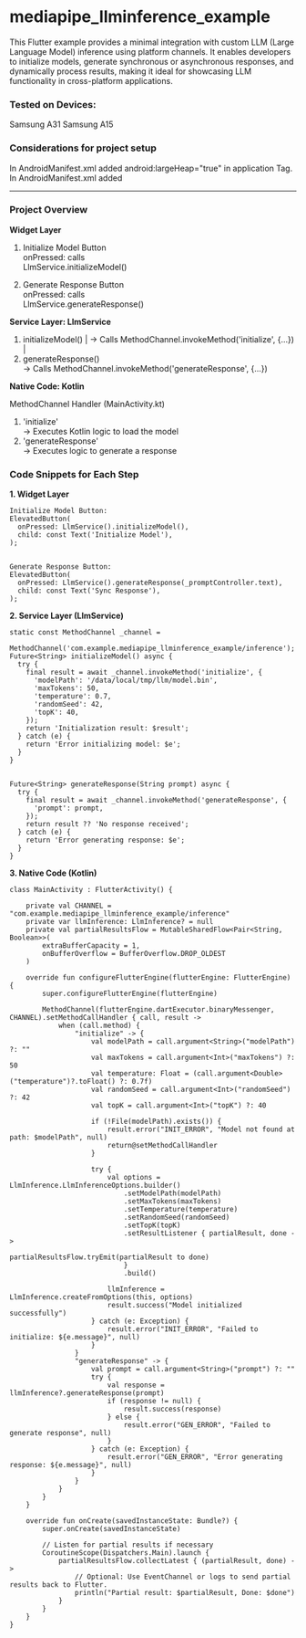 # mediapipe_llminference_example
This Flutter example provides a minimal integration with custom LLM (Large Language Model) inference using platform channels. It enables developers to initialize models, generate synchronous or asynchronous responses, and dynamically process results, making it ideal for showcasing LLM functionality in cross-platform applications.


### Tested on Devices:

Samsung A31
Samsung A15 


### Considerations for project setup

In AndroidManifest.xml added  android:largeHeap="true" in application Tag.
In AndroidManifest.xml added <uses-native-library android:name="libOpenCL.so" android:required="false"/>

---------------------------------


### Project Overview 
**Widget Layer**

 1. Initialize Model Button     
     onPressed: calls           
     LlmService.initializeModel()
                                
 2. Generate Response Button    
     onPressed: calls           
    LlmService.generateResponse()


**Service Layer: LlmService**

 1. initializeModel()           |
     -> Calls MethodChannel.invokeMethod('initialize', {...}) 
                                |
 2. generateResponse()          
     -> Calls MethodChannel.invokeMethod('generateResponse', {...}) 



**Native Code: Kotlin**

 MethodChannel Handler (MainActivity.kt) 

 1. 'initialize'                        
    -> Executes Kotlin logic to load the model 
 2. 'generateResponse'                  
     -> Executes logic to generate a response 



### Code Snippets for Each Step

**1. Widget Layer**

```
Initialize Model Button:
ElevatedButton(
  onPressed: LlmService().initializeModel(),
  child: const Text('Initialize Model'),
);


Generate Response Button:
ElevatedButton(
  onPressed: LlmService().generateResponse(_promptController.text),
  child: const Text('Sync Response'),
);
```


**2. Service Layer (LlmService)**

```
static const MethodChannel _channel =
      MethodChannel('com.example.mediapipe_llminference_example/inference');
Future<String> initializeModel() async {
  try {
    final result = await _channel.invokeMethod('initialize', {
      'modelPath': '/data/local/tmp/llm/model.bin',
      'maxTokens': 50,
      'temperature': 0.7,
      'randomSeed': 42,
      'topK': 40,
    });
    return 'Initialization result: $result';
  } catch (e) {
    return 'Error initializing model: $e';
  }
}


Future<String> generateResponse(String prompt) async {
  try {
    final result = await _channel.invokeMethod('generateResponse', {
      'prompt': prompt,
    });
    return result ?? 'No response received';
  } catch (e) {
    return 'Error generating response: $e';
  }
}
```



**3. Native Code (Kotlin)**


```
class MainActivity : FlutterActivity() {

    private val CHANNEL = "com.example.mediapipe_llminference_example/inference"
    private var llmInference: LlmInference? = null
    private val partialResultsFlow = MutableSharedFlow<Pair<String, Boolean>>(
        extraBufferCapacity = 1,
        onBufferOverflow = BufferOverflow.DROP_OLDEST
    )

    override fun configureFlutterEngine(flutterEngine: FlutterEngine) {
        super.configureFlutterEngine(flutterEngine)

        MethodChannel(flutterEngine.dartExecutor.binaryMessenger, CHANNEL).setMethodCallHandler { call, result ->
            when (call.method) {
                "initialize" -> {
                    val modelPath = call.argument<String>("modelPath") ?: ""
                    val maxTokens = call.argument<Int>("maxTokens") ?: 50
                    val temperature: Float = (call.argument<Double>("temperature")?.toFloat() ?: 0.7f)
                    val randomSeed = call.argument<Int>("randomSeed") ?: 42
                    val topK = call.argument<Int>("topK") ?: 40

                    if (!File(modelPath).exists()) {
                        result.error("INIT_ERROR", "Model not found at path: $modelPath", null)
                        return@setMethodCallHandler
                    }

                    try {
                        val options = LlmInference.LlmInferenceOptions.builder()
                            .setModelPath(modelPath)
                            .setMaxTokens(maxTokens)
                            .setTemperature(temperature)
                            .setRandomSeed(randomSeed)
                            .setTopK(topK)
                            .setResultListener { partialResult, done ->
                                partialResultsFlow.tryEmit(partialResult to done)
                            }
                            .build()

                        llmInference = LlmInference.createFromOptions(this, options)
                        result.success("Model initialized successfully")
                    } catch (e: Exception) {
                        result.error("INIT_ERROR", "Failed to initialize: ${e.message}", null)
                    }
                }
                "generateResponse" -> {
                    val prompt = call.argument<String>("prompt") ?: ""
                    try {
                        val response = llmInference?.generateResponse(prompt)
                        if (response != null) {
                            result.success(response)
                        } else {
                            result.error("GEN_ERROR", "Failed to generate response", null)
                        }
                    } catch (e: Exception) {
                        result.error("GEN_ERROR", "Error generating response: ${e.message}", null)
                    }
                }
            }
        }
    }

    override fun onCreate(savedInstanceState: Bundle?) {
        super.onCreate(savedInstanceState)

        // Listen for partial results if necessary
        CoroutineScope(Dispatchers.Main).launch {
            partialResultsFlow.collectLatest { (partialResult, done) ->
                // Optional: Use EventChannel or logs to send partial results back to Flutter.
                println("Partial result: $partialResult, Done: $done")
            }
        }
    }
}


```




